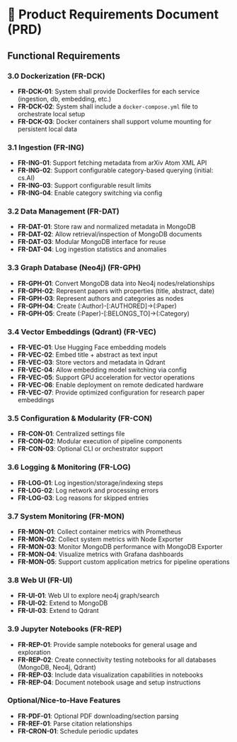 
# 📗 Product Requirements Document (PRD)

## Functional Requirements

### 3.0 Dockerization (FR-DCK)
- **FR-DCK-01**: System shall provide Dockerfiles for each service (ingestion, db, embedding, etc.)
- **FR-DCK-02**: System shall include a `docker-compose.yml` file to orchestrate local setup
- **FR-DCK-03**: Docker containers shall support volume mounting for persistent local data

### 3.1 Ingestion (FR-ING)
- **FR-ING-01**: Support fetching metadata from arXiv Atom XML API
- **FR-ING-02**: Support configurable category-based querying (initial: cs.AI)
- **FR-ING-03**: Support configurable result limits
- **FR-ING-04**: Enable category switching via config

### 3.2 Data Management (FR-DAT)
- **FR-DAT-01**: Store raw and normalized metadata in MongoDB
- **FR-DAT-02**: Allow retrieval/inspection of MongoDB documents
- **FR-DAT-03**: Modular MongoDB interface for reuse
- **FR-DAT-04**: Log ingestion statistics and anomalies

### 3.3 Graph Database (Neo4j) (FR-GPH)
- **FR-GPH-01**: Convert MongoDB data into Neo4j nodes/relationships
- **FR-GPH-02**: Represent papers with properties (title, abstract, date)
- **FR-GPH-03**: Represent authors and categories as nodes
- **FR-GPH-04**: Create (:Author)-[:AUTHORED]->(:Paper)
- **FR-GPH-05**: Create (:Paper)-[:BELONGS_TO]->(:Category)

### 3.4 Vector Embeddings (Qdrant) (FR-VEC)
- **FR-VEC-01**: Use Hugging Face embedding models
- **FR-VEC-02**: Embed title + abstract as text input
- **FR-VEC-03**: Store vectors and metadata in Qdrant
- **FR-VEC-04**: Allow embedding model switching via config
- **FR-VEC-05**: Support GPU acceleration for vector operations
- **FR-VEC-06**: Enable deployment on remote dedicated hardware
- **FR-VEC-07**: Provide optimized configuration for research paper embeddings

### 3.5 Configuration & Modularity (FR-CON)
- **FR-CON-01**: Centralized settings file
- **FR-CON-02**: Modular execution of pipeline components
- **FR-CON-03**: Optional CLI or orchestrator support

### 3.6 Logging & Monitoring (FR-LOG)
- **FR-LOG-01**: Log ingestion/storage/indexing steps
- **FR-LOG-02**: Log network and processing errors
- **FR-LOG-03**: Log reasons for skipped entries

### 3.7 System Monitoring (FR-MON)
- **FR-MON-01**: Collect container metrics with Prometheus
- **FR-MON-02**: Collect system metrics with Node Exporter
- **FR-MON-03**: Monitor MongoDB performance with MongoDB Exporter
- **FR-MON-04**: Visualize metrics with Grafana dashboards
- **FR-MON-05**: Support custom application metrics for pipeline operations

### 3.8 Web UI (FR-UI)
- **FR-UI-01**: Web UI to explore neo4j graph/search
- **FR-UI-02**: Extend to MongoDB
- **FR-UI-03**: Extend to Qdrant

### 3.9 Jupyter Notebooks (FR-REP)
- **FR-REP-01**: Provide sample notebooks for general usage and exploration
- **FR-REP-02**: Create connectivity testing notebooks for all databases (MongoDB, Neo4j, Qdrant)
- **FR-REP-03**: Include data visualization capabilities in notebooks
- **FR-REP-04**: Document notebook usage and setup instructions

### Optional/Nice-to-Have Features
- **FR-PDF-01**: Optional PDF downloading/section parsing
- **FR-REF-01**: Parse citation relationships
- **FR-CRON-01**: Schedule periodic updates

